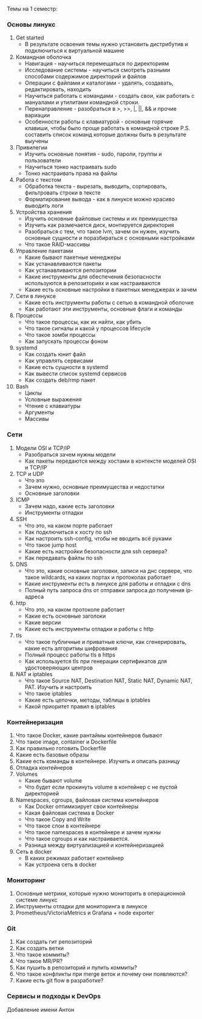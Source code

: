 Темы на 1 семестр:
### Основы линукс
1. Get started
    * В результате освоения темы нужно установить дистрибутив и подключиться к виртуальной машине
2. Командная оболочка
    * Навигация - научиться перемещаться по директориям
    * Исследование системы - научиться смотреть разными способами содержимое директорий и файлов
    * Операции с файлами и каталогами - удалять, создавать, редактировать, находить
    * Научиться работать с командами - создать свои, как работать с мануалами и утилитами командной строки.
    * Перенаправление - разобраться в >, >>, |, ||, && и прочие вариации
    * Особенности работы с клавиатурой - основные горячие клавиши, чтобы было проще работать в командной строке
P.S. составить список команд которые должны быть в результате выучены
3. Привилегии
    * Изучить основные понятия - sudo, пароли, группы и пользователи
    * Научиться тонко настраивать sudo
    * Тонко настраивать права на файлы
4. Работа с текстом
    * Обработка текста - вырезать, выводить, сортировать, фильтровать строки в тексте
    * Форматирование вывода - как в линуксе можно красиво выводить логи
5. Устройства хранения
    * Изучить основные файловые системы и их преимущества
    * Изучить как размечается диск, монтируется директория
    * Разобраться с тем, что такое lvm, зачем он нужен, изучить основные сущности и поразбираться с основными настройками
    * Что такое RAID-массивы
6. Управление пакетами
    * Какие бывают пакетные менеджеры
    * Как устанавливаются пакеты
    * Как устанавливаются репозитории
    * Какие инструменты для обеспечения безопасности используются в репозиториях и как настраиваются
    * Какие есть основные настройки в пакетных менеджерах и зачем
7. Сети в линуксе
    * Какие есть инструменты работы с сетью в командной оболочке
    * Как работают эти инструменты, основные флаги и команды
8. Процессы
    * Что такое процессы, как их найти, как убить
    * Что такое сигналы и какой у процессов lifecycle
    * Что такое зомби процессы
    * Как запускать процессы фоном
9. systemd
    * Как создать юнит файл
    * Как управлять сервисами
    * Какие есть сущности в systemd
    * Как вывести список systemd сервисов
    * Как создать deb/rmp пакет
10. Bash
    * Циклы
    * Условные выражения
    * Чтение с клавиатуры
    * Аргументы
    * Массивы

### Сети
1. Модели OSI и TCP/IP
    * Разобраться зачем нужны модели
    * Как пакеты передаются между хостами в контексте моделей OSI и TCP/IP
2. TCP и UDP
    * Что это
    * Зачем нужно, основные преимущества и недостатки
    * Основные заголовки
3. ICMP
    *  Зачем надо, какие есть заголовки
    * Инструменты отладки
4. SSH
    * Что это, на каком порте работает
    * Как подключиться к хосту по ssh
    * Как настроить ssh-config, чтобы не вводить всё руками
    * Что такое jump host
    * Какие есть настройки безопасности для ssh сервера?
    * Как передавать файлы по ssh
4. DNS
    * Что это, какие основные заголовки, записи на днс сервере, что такое wildcards, на каких портах и протоколах работает
    * Какие инструменты есть в линуксе для работы и отладки с dns
    * Полный путь запроса dns от отправки запроса до получения ip-адреса
5. http
    * Что это, на каком протоколе работает
    * Какие есть основные заголоки
    * Какие версии
    * Какие есть инструменты отладки и работы с http
6. tls
    * Что такое публичные и приватные ключи, как сгенерировать, какие есть алгоритмы шифрования
    * Полный процесс работы tls в https
    * Как используется tls при генерации сертификатов для удостоверяющих центров
7. NAT и iptables
    * Что такое Source NAT, Destination NAT, Static NAT, Dynamic NAT, PAT. Изучить и настроить
    * Что такое iptables
    * Какие есть цепочки, методы, таблицы в iptables
    * Какой приоритет правил в iptables

### Контейнеризация
1. Что такое Docker, какие рантаймы контейнеров бывают
2. Что такое image, container и Dockerfile
3. Как правильно готовить Dockerfile
4. Какие есть базовые образы
5. Какие есть команды в контейнере. Изучить и описать разницу
6. Отладка контейнеров
7. Volumes
    * Какие бывают volume
    * Что будет если прокинуть volume в контейнер с не пустой директорией
8. Namespaces, cgroups, файловая система контейнеров
    * Как Docker оптимизирует свои контейнеры
    * Какая файловая система в Docker
    * Что такое Copy and Write
    * Что такое слои в контейнере
    * Что такое namespaces в контейнере и зачем нужны
    * Что такое cgroups и как настраивается. 
    * Разница между виртуализацией и контейнеризацией
9. Сеть в docker
    * В каких режимах работает контейнер
    * Как устроена сеть в docker

### Мониторинг
1. Основные метрики, которые нужно мониторить в операционной системе линукс
2. Инструменты отладки для мониторинга в линуксе
3. Prometheus/VictoriaMetrics и Grafana + node exporter

### Git
1. Как создать гит репозиторий
2. Как создать ветки
3. Что такое коммиты?
4. Что такое MR/PR?
5. Как пушить в репозиторий и пулить коммиты?
6. Что такое конфликты при merge веток и почему они появляются?
7. Какие есть git flow в разработке?

### Сервисы и подходы к DevOps
Добавление имени
Антон
